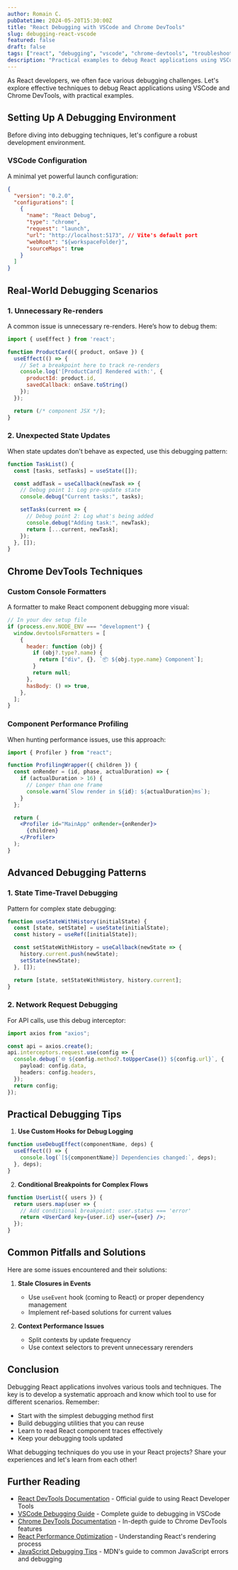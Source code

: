 ```yaml
---
author: Romain C.
pubDatetime: 2024-05-20T15:30:00Z
title: "React Debugging with VSCode and Chrome DevTools"
slug: debugging-react-vscode
featured: false
draft: false
tags: ["react", "debugging", "vscode", "chrome-devtools", "troubleshooting"]
description: "Practical examples to debug React applications using VSCode and Chrome DevTools."
---
```


As React developers, we often face various debugging challenges. Let's explore effective techniques to debug React applications using VSCode and Chrome DevTools, with practical examples.

## Setting Up A Debugging Environment

Before diving into debugging techniques, let's configure a robust development environment.

### VSCode Configuration

A minimal yet powerful launch configuration:

```json
{
  "version": "0.2.0",
  "configurations": [
    {
      "name": "React Debug",
      "type": "chrome",
      "request": "launch",
      "url": "http://localhost:5173", // Vite's default port
      "webRoot": "${workspaceFolder}",
      "sourceMaps": true
    }
  ]
}
```

## Real-World Debugging Scenarios

### 1. Unnecessary Re-renders

A common issue is unnecessary re-renders. Here’s how to debug them:

```jsx
import { useEffect } from 'react';

function ProductCard({ product, onSave }) {
  useEffect(() => {
    // Set a breakpoint here to track re-renders
    console.log('[ProductCard] Rendered with:', {
      productId: product.id,
      savedCallback: onSave.toString()
    });
  });

  return (/* component JSX */);
}
```

### 2. Unexpected State Updates

When state updates don't behave as expected, use this debugging pattern:

```jsx
function TaskList() {
  const [tasks, setTasks] = useState([]);

  const addTask = useCallback(newTask => {
    // Debug point 1: Log pre-update state
    console.debug("Current tasks:", tasks);

    setTasks(current => {
      // Debug point 2: Log what's being added
      console.debug("Adding task:", newTask);
      return [...current, newTask];
    });
  }, []);
}
```

## Chrome DevTools Techniques

### Custom Console Formatters

A formatter to make React component debugging more visual:

```javascript
// In your dev setup file
if (process.env.NODE_ENV === "development") {
  window.devtoolsFormatters = [
    {
      header: function (obj) {
        if (obj?.type?.name) {
          return ["div", {}, `📦 ${obj.type.name} Component`];
        }
        return null;
      },
      hasBody: () => true,
    },
  ];
}
```

### Component Performance Profiling

When hunting performance issues, use this approach:

```jsx
import { Profiler } from "react";

function ProfilingWrapper({ children }) {
  const onRender = (id, phase, actualDuration) => {
    if (actualDuration > 16) {
      // Longer than one frame
      console.warn(`Slow render in ${id}: ${actualDuration}ms`);
    }
  };

  return (
    <Profiler id="MainApp" onRender={onRender}>
      {children}
    </Profiler>
  );
}
```

## Advanced Debugging Patterns

### 1. State Time-Travel Debugging

Pattern for complex state debugging:

```jsx
function useStateWithHistory(initialState) {
  const [state, setState] = useState(initialState);
  const history = useRef([initialState]);

  const setStateWithHistory = useCallback(newState => {
    history.current.push(newState);
    setState(newState);
  }, []);

  return [state, setStateWithHistory, history.current];
}
```

### 2. Network Request Debugging

For API calls, use this debug interceptor:

```typescript
import axios from "axios";

const api = axios.create();
api.interceptors.request.use(config => {
  console.debug(`🌐 ${config.method?.toUpperCase()} ${config.url}`, {
    payload: config.data,
    headers: config.headers,
  });
  return config;
});
```

## Practical Debugging Tips

1. **Use Custom Hooks for Debug Logging**

```jsx
function useDebugEffect(componentName, deps) {
  useEffect(() => {
    console.log(`[${componentName}] Dependencies changed:`, deps);
  }, deps);
}
```

2. **Conditional Breakpoints for Complex Flows**

```jsx
function UserList({ users }) {
  return users.map(user => {
    // Add conditional breakpoint: user.status === 'error'
    return <UserCard key={user.id} user={user} />;
  });
}
```

## Common Pitfalls and Solutions

Here are some issues encountered and their solutions:

1. **Stale Closures in Events**

   - Use `useEvent` hook (coming to React) or proper dependency management
   - Implement ref-based solutions for current values

2. **Context Performance Issues**
   - Split contexts by update frequency
   - Use context selectors to prevent unnecessary rerenders

## Conclusion

Debugging React applications involves various tools and techniques. The key is to develop a systematic approach and know which tool to use for different scenarios. Remember:

- Start with the simplest debugging method first
- Build debugging utilities that you can reuse
- Learn to read React component traces effectively
- Keep your debugging tools updated

What debugging techniques do you use in your React projects? Share your experiences and let's learn from each other!

## Further Reading

- [React DevTools Documentation](https://react.dev/learn/react-developer-tools) - Official guide to using React Developer Tools
- [VSCode Debugging Guide](https://code.visualstudio.com/docs/editor/debugging) - Complete guide to debugging in VSCode
- [Chrome DevTools Documentation](https://developer.chrome.com/docs/devtools/) - In-depth guide to Chrome DevTools features
- [React Performance Optimization](https://react.dev/learn/render-and-commit) - Understanding React's rendering process
- [JavaScript Debugging Tips](https://developer.mozilla.org/en-US/docs/Web/JavaScript/Reference/Errors) - MDN's guide to common JavaScript errors and debugging
